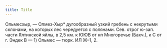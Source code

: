 ```yaml
---
title: Title
---
```


Ольмесхыр, — Олмез-Хыр* дугообразный узкий гребень с некрутыми склонами, на
которых лес чередуется с полянами. Сев. отрог ю-зап. части Ялтинской яйлы, в 2,5
км. к ЮЮВ от нп Многоречье (Бахч.), к С от г. Эндек B — 1) Ольмес — тюрк. ИЛ
Ж–1, 2.
